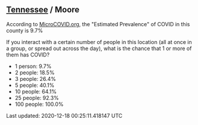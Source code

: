 
## [Tennessee](/united-states/tennessee) / Moore

According to [MicroCOVID.org](http://microcovid.org),
the "Estimated Prevalence" of COVID in this county is 9.7%

If you interact with a certain number of people in this location
(all at once in a group, or spread out across the day), what is the chance that
1 or more of them has COVID?

- 1 person: 9.7%
- 2 people: 18.5%
- 3 people: 26.4%
- 5 people: 40.1%
- 10 people: 64.1%
- 25 people: 92.3%
- 100 people: 100.0%

Last updated: 2020-12-18 00:25:11.418147 UTC
